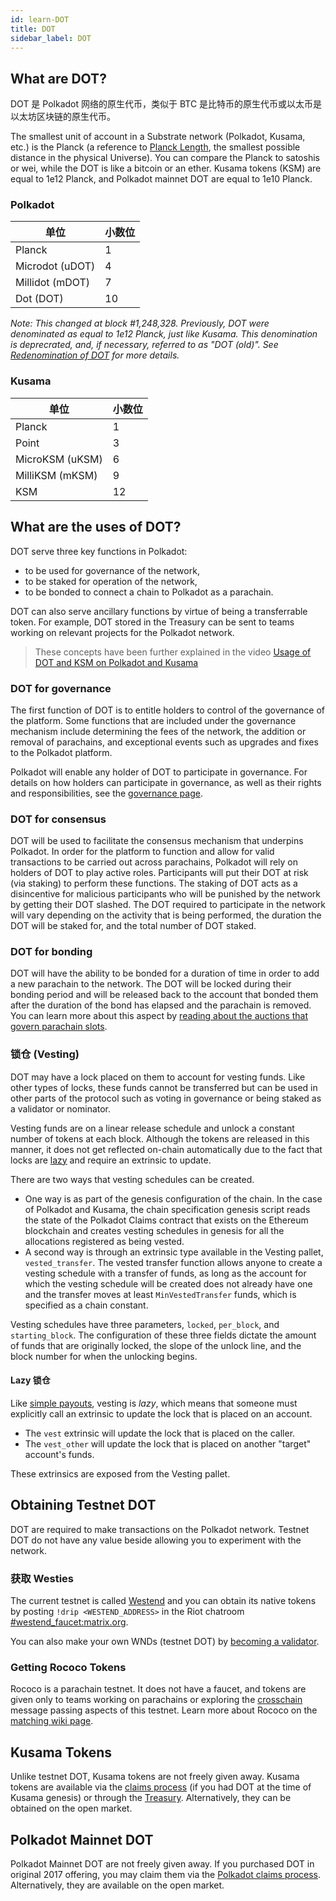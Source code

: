 ```yaml
---
id: learn-DOT
title: DOT
sidebar_label: DOT
---
```


## What are DOT?

DOT 是 Polkadot 网络的原生代币，类似于 BTC 是比特币的原生代币或以太币是以太坊区块链的原生代币。

The smallest unit of account in a Substrate network (Polkadot, Kusama, etc.) is the Planck (a reference to [Planck Length](https://en.wikipedia.org/wiki/Planck_length), the smallest possible distance in the physical Universe). You can compare the Planck to satoshis or wei, while the DOT is like a bitcoin or an ether. Kusama tokens (KSM) are equal to 1e12 Planck, and Polkadot mainnet DOT are equal to 1e10 Planck.

### Polkadot

| 单位              | 小数位 |
| --------------- | --- |
| Planck          | 1   |
| Microdot (uDOT) | 4   |
| Millidot (mDOT) | 7   |
| Dot (DOT)       | 10  |

_Note: This changed at block #1,248,328. Previously, DOT were denominated as equal to 1e12 Planck, just like Kusama. This denomination is deprecrated, and, if necessary, referred to as "DOT (old)". See [Redenomination of DOT](redenomination) for more details._

### Kusama

| 单位              | 小数位 |
| --------------- | --- |
| Planck          | 1   |
| Point           | 3   |
| MicroKSM (uKSM) | 6   |
| MilliKSM (mKSM) | 9   |
| KSM             | 12  |

## What are the uses of DOT?

DOT serve three key functions in Polkadot:

- to be used for governance of the network,
- to be staked for operation of the network,
- to be bonded to connect a chain to Polkadot as a parachain.

DOT can also serve ancillary functions by virtue of being a transferrable token. For example, DOT stored in the Treasury can be sent to teams working on relevant projects for the Polkadot network.

> These concepts have been further explained in the video [Usage of DOT and KSM on Polkadot and Kusama](https://www.youtube.com/watch?v=POfFgrMfkTo&list=PLOyWqupZ-WGuAuS00rK-pebTMAOxW41W8&index=7)

### DOT for governance

The first function of DOT is to entitle holders to control of the governance of the platform. Some functions that are included under the governance mechanism include determining the fees of the network, the addition or removal of parachains, and exceptional events such as upgrades and fixes to the Polkadot platform.

Polkadot will enable any holder of DOT to participate in governance. For details on how holders can participate in governance, as well as their rights and responsibilities, see the [governance page](learn-governance).

### DOT for consensus

DOT will be used to facilitate the consensus mechanism that underpins Polkadot. In order for the platform to function and allow for valid transactions to be carried out across parachains, Polkadot will rely on holders of DOT to play active roles. Participants will put their DOT at risk (via staking) to perform these functions. The staking of DOT acts as a disincentive for malicious participants who will be punished by the network by getting their DOT slashed. The DOT required to participate in the network will vary depending on the activity that is being performed, the duration the DOT will be staked for, and the total number of DOT staked.

### DOT for bonding

DOT will have the ability to be bonded for a duration of time in order to add a new parachain to the network. The DOT will be locked during their bonding period and will be released back to the account that bonded them after the duration of the bond has elapsed and the parachain is removed. You can learn more about this aspect by [reading about the auctions that govern parachain slots](learn-auction).

### 锁仓 (Vesting)

DOT may have a lock placed on them to account for vesting funds. Like other types of locks, these funds cannot be transferred but can be used in other parts of the protocol such as voting in governance or being staked as a validator or nominator.

Vesting funds are on a linear release schedule and unlock a constant number of tokens at each block. Although the tokens are released in this manner, it does not get reflected on-chain automatically due to the fact that locks are [lazy](#lazy-vesting) and require an extrinsic to update.

There are two ways that vesting schedules can be created.

- One way is as part of the genesis configuration of the chain. In the case of Polkadot and Kusama, the chain specification genesis script reads the state of the Polkadot Claims contract that exists on the Ethereum blockchain and creates vesting schedules in genesis for all the allocations registered as being vested.
- A second way is through an extrinsic type available in the Vesting pallet, `vested_transfer`. The vested transfer function allows anyone to create a vesting schedule with a transfer of funds, as long as the account for which the vesting schedule will be created does not already have one and the transfer moves at least `MinVestedTransfer` funds, which is specified as a chain constant.

Vesting schedules have three parameters, `locked`, `per_block`, and `starting_block`. The configuration of these three fields dictate the amount of funds that are originally locked, the slope of the unlock line, and the block number for when the unlocking begins.

#### Lazy 锁仓

Like [simple payouts](learn-simple-payouts), vesting is _lazy_, which means that someone must explicitly call an extrinsic to update the lock that is placed on an account.

- The `vest` extrinsic will update the lock that is placed on the caller.
- The `vest_other` will update the lock that is placed on another "target" account's funds.

These extrinsics are exposed from the Vesting pallet.

## Obtaining Testnet DOT

DOT are required to make transactions on the Polkadot network. Testnet DOT do not have any value beside allowing you to experiment with the network.

### 获取 Westies

The current testnet is called [Westend](maintain-networks#westend-test-network) and you can obtain its native tokens by posting `!drip <WESTEND_ADDRESS>` in the Riot chatroom [#westend_faucet:matrix.org](https://riot.im/app/#/room/!cJFtAIkwxuofiSYkPN:matrix.org).

You can also make your own WNDs (testnet DOT) by [becoming a validator](learn-validator).

### Getting Rococo Tokens

Rococo is a parachain testnet. It does not have a faucet, and tokens are given only to teams working on parachains or exploring the [crosschain](learn-crosschain) message passing aspects of this testnet. Learn more about Rococo on the [matching wiki page](build-parachains-rococo).

## Kusama Tokens

Unlike testnet DOT, Kusama tokens are not freely given away. Kusama tokens are available via the [claims process](https://claim.kusama.network/) (if you had DOT at the time of Kusama genesis) or through the [Treasury](learn-treasury). Alternatively, they can be obtained on the open market.

## Polkadot Mainnet DOT

Polkadot Mainnet DOT are not freely given away. If you purchased DOT in original 2017 offering, you may claim them via the [Polkadot claims process](https://claims.polkadot.network/). Alternatively, they are available on the open market.
